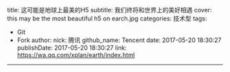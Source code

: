 title: 这可能是地球上最美的H5
subtitle: 我们终将和世界上的美好相遇
cover: this may be the most beautiful h5 on earch.jpg
categories: 技术型
tags:
  - Git
  - Fork
author:
  nick: 腾讯
  github_name: Tencent
date: 2017-05-20 18:30:27
publishDate: 2017-05-20 18:30:27
link: https://wa.qq.com/xplan/earth/index.html
---

<!-- more -->
